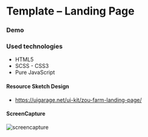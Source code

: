 # Template – Landing Page

### Demo

### Used technologies

- HTML5
- SCSS - CSS3
- Pure JavaScript

#### Resource Sketch Design

- https://uigarage.net/ui-kit/zou-farm-landing-page/

#### ScreenCapture

![screencapture](https://user-images.githubusercontent.com/25087769/105427205-af700480-5c5d-11eb-80f9-b779df7f43ff.png)
